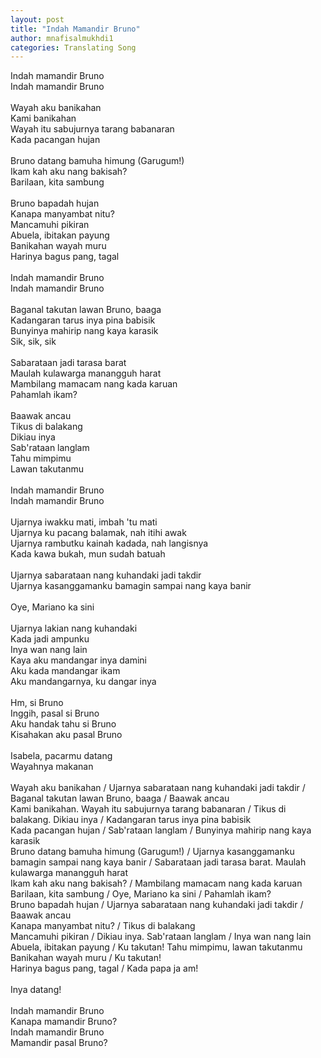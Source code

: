 ```yaml
---
layout: post
title: "Indah Mamandir Bruno"
author: mnafisalmukhdi1
categories: Translating Song
---
```

Indah mamandir Bruno<br>
Indah mamandir Bruno<br>
<br>
Wayah aku banikahan<br>
Kami banikahan<br>
Wayah itu sabujurnya tarang babanaran<br>
Kada pacangan hujan<br>
<br>
Bruno datang bamuha himung (Garugum!)<br>
Ikam kah aku nang bakisah?<br>
Barilaan, kita sambung<br>
<br>
Bruno bapadah hujan<br>
Kanapa manyambat nitu?<br>
Mancamuhi pikiran<br>
Abuela, ibitakan payung<br>
Banikahan wayah muru<br>
Harinya bagus pang, tagal<br>
<br>
Indah mamandir Bruno<br>
Indah mamandir Bruno<br>
<br>
Baganal takutan lawan Bruno, baaga<br>
Kadangaran tarus inya pina babisik<br>
Bunyinya mahirip nang kaya karasik<br>
Sik, sik, sik<br>
<br>
Sabarataan jadi tarasa barat<br>
Maulah kulawarga manangguh harat<br>
Mambilang mamacam nang kada karuan<br>
Pahamlah ikam?<br>
<br>
Baawak ancau<br>
Tikus di balakang<br>
Dikiau inya<br>
Sab'rataan langlam<br>
Tahu mimpimu<br>
Lawan takutanmu<br>
<br>
Indah mamandir Bruno<br>
Indah mamandir Bruno<br>
<br>
Ujarnya iwakku mati, imbah 'tu mati<br>
Ujarnya ku pacang balamak, nah itihi awak<br>
Ujarnya rambutku kainah kadada, nah langisnya<br>
Kada kawa bukah, mun sudah batuah<br>
<br>
Ujarnya sabarataan nang kuhandaki jadi takdir<br>
Ujarnya kasanggamanku bamagin sampai nang kaya banir<br>
<br>
Oye, Mariano ka sini<br>
<br>
Ujarnya lakian nang kuhandaki<br>
Kada jadi ampunku<br>
Inya wan nang lain<br>
Kaya aku mandangar inya damini<br>
Aku kada mandangar ikam<br>
Aku mandangarnya, ku dangar inya<br>
<br>
Hm, si Bruno<br>
Inggih, pasal si Bruno<br>
Aku handak tahu si Bruno<br>
Kisahakan aku pasal Bruno<br>
<br>
Isabela, pacarmu datang<br>
Wayahnya makanan<br>
<br>
Wayah aku banikahan / Ujarnya sabarataan nang kuhandaki jadi takdir / Baganal takutan lawan Bruno, baaga / Baawak ancau<br>
Kami banikahan. Wayah itu sabujurnya tarang babanaran / Tikus di balakang. Dikiau inya / Kadangaran tarus inya pina babisik<br>
Kada pacangan hujan / Sab'rataan langlam / Bunyinya mahirip nang kaya karasik<br>
Bruno datang bamuha himung (Garugum!) / Ujarnya kasanggamanku bamagin sampai nang kaya banir / Sabarataan jadi tarasa barat. Maulah kulawarga manangguh harat<br>
Ikam kah aku nang bakisah? / Mambilang mamacam nang kada karuan<br>
Barilaan, kita sambung / Oye, Mariano ka sini / Pahamlah ikam?<br>
Bruno bapadah hujan / Ujarnya sabarataan nang kuhandaki jadi takdir / Baawak ancau<br>
Kanapa manyambat nitu? / Tikus di balakang<br>
Mancamuhi pikiran / Dikiau inya. Sab'rataan langlam / Inya wan nang lain<br>
Abuela, ibitakan payung / Ku takutan! Tahu mimpimu, lawan takutanmu<br>
Banikahan wayah muru / Ku takutan!<br>
Harinya bagus pang, tagal / Kada papa ja am!<br>
<br>
Inya datang!<br>
<br>
Indah mamandir Bruno<br>
Kanapa mamandir Bruno?<br>
Indah mamandir Bruno<br>
Mamandir pasal Bruno?<br>

